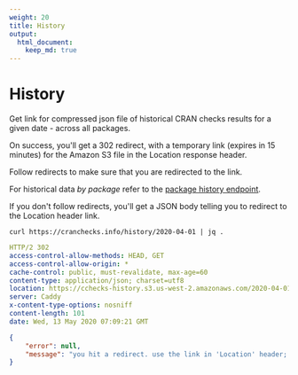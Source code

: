 ```yaml
---
weight: 20
title: History
output: 
  html_document:
    keep_md: true
---
```




# History

Get link for compressed json file of historical CRAN checks results for a given date - across all packages.

On success, you'll get a 302 redirect, with a temporary link (expires in 15 minutes) for the Amazon S3 file in the Location response header.

Follow redirects to make sure that you are redirected to the link.

For historical data _by package_ refer to the [package history endpoint](#packages-by-name-history).

If you don't follow redirects, you'll get a JSON body telling you to redirect to the Location header link.

```shell
curl https://cranchecks.info/history/2020-04-01 | jq .
```
```yaml
HTTP/2 302 
access-control-allow-methods: HEAD, GET
access-control-allow-origin: *
cache-control: public, must-revalidate, max-age=60
content-type: application/json; charset=utf8
location: https://cchecks-history.s3.us-west-2.amazonaws.com/2020-04-01.json.gz?X-Amz-Algorithm=AWS4-HMAC-SHA256&X-Amz-Credential=AKIAIE65F6ZPF3JF7JTA%2F20200513%2Fus-west-2%2Fs3%2Faws4_request&X-Amz-Date=20200513T070921Z&X-Amz-Expires=900&X-Amz-SignedHeaders=host&X-Amz-Signature=b255d9579e0218b28c9a91eab31fdc5e809750daeffe6e7385835503af778801
server: Caddy
x-content-type-options: nosniff
content-length: 101
date: Wed, 13 May 2020 07:09:21 GMT

```
```json
{
    "error": null,
    "message": "you hit a redirect. use the link in 'Location' header; or follow redirects"
}
```

